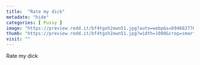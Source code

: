 ```yaml
---
title:  "Rate my dick"
metadate: "hide"
categories: [ Pussy ]
image: "https://preview.redd.it/bf4tgxh2ewn51.jpg?auto=webp&s=b946827762f37f5969355bcdea02806d45b1c10c"
thumb: "https://preview.redd.it/bf4tgxh2ewn51.jpg?width=1080&crop=smart&auto=webp&s=13abe4dc1643f9146331ff0cec0de770ab14722e"
visit: ""
---
```

Rate my dick
